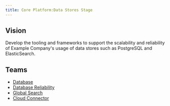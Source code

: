```yaml
---
title: Core Platform:Data Stores Stage
---
```


## Vision

Develop the tooling and frameworks to support the scalability and reliability of Example Company's usage of data stores such as PostgreSQL and ElasticSearch.

## Teams

* [Database](/handbook/engineering/infrastructure/core-platform/data_stores/database/)
* [Database Reliability](/handbook/engineering/infrastructure/core-platform/data_stores/database-reliability/)
* [Global Search](/handbook/engineering/infrastructure/core-platform/data_stores/search/)
* [Cloud Connector](/handbook/engineering/infrastructure/core-platform/data_stores/cloud-connector/)
